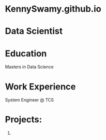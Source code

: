 # KennySwamy.github.io
# Data Scientist

# Education
Masters in Data Science

# Work Experience
System Engineer @ TCS

# Projects:
1. 
